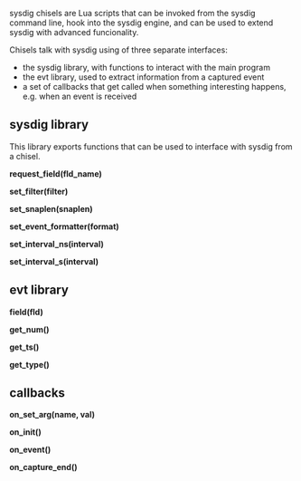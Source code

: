 sysdig chisels are Lua scripts that can be invoked from the sysdig command line, hook into the sysdig engine, and can be used to extend sysdig with advanced funcionality.

Chisels talk with sysdig using of three separate interfaces: 
* the sysdig library, with functions to interact with the main program
* the evt library, used to extract information from a captured event
* a set of callbacks that get called when something interesting happens, e.g. when an event is received 

## sysdig library
This library exports functions that can be used to interface with sysdig from a chisel.

**request_field(fld_name)**

**set_filter(filter)**

**set_snaplen(snaplen)**

**set_event_formatter(format)**

**set_interval_ns(interval)**

**set_interval_s(interval)**

## evt library
**field(fld)**

**get_num()**

**get_ts()**

**get_type()**

## callbacks
**on_set_arg(name, val)**

**on_init()**

**on_event()**

**on_capture_end()**
